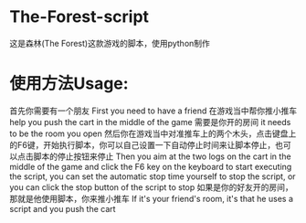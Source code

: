 # The-Forest-script
这是森林(The Forest)这款游戏的脚本，使用python制作
# 使用方法Usage:
首先你需要有一个朋友 First you need to have a friend
在游戏当中帮你推小推车 help you push the cart in the middle of the game
需要是你开的房间  it needs to be the room you open
然后你在游戏当中对准推车上的两个木头，点击键盘上的F6键，开始执行脚本，你可以自己设置一下自动停止时间来让脚本停止，也可以点击脚本的停止按钮来停止 Then you aim at the two logs on the cart in the middle of the game and click the F6 key on the keyboard to start executing the script, you can set the automatic stop time yourself to stop the script, or you can click the stop button of the script to stop
如果是你的好友开的房间，那就是他使用脚本，你来推小推车 If it's your friend's room, it's that he uses a script and you push the cart

 
